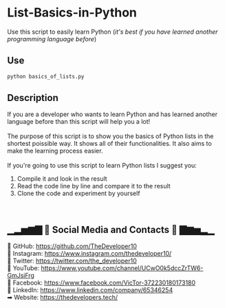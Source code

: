 # List-Basics-in-Python
Use this script to easily learn Python (*it's best if you have learned another programming language before*)

## Use
```python
python basics_of_lists.py
```

## Description
If you are a developer who wants to learn Python and has learned another language before 
than this script will help you a lot!
<br><br>
The purpose of this script is to show you the basics of Python lists in the shortest poissible way. 
It shows all of their functionalities. It also aims to make the learning process easier.
<br><br>
If you're going to use this script to learn Python lists I suggest you:<br>
1. Compile it and look in the result<br>
2. Read the code line by line and compare it to the result<br>
3. Clone the code and experiment by yourself<br>
<br><br>

## ▁▂▅▆▇ 📲 Social Media and Contacts 📲 ▇▆▅▂▁
🚀 GitHub:     https://github.com/TheDeveloper10<br>
📒 Instagram:  https://www.instagram.com/thedeveloper10/<br>
💎 Twitter:    https://twitter.com/the_developer10<br>
📌 YouTube:    https://www.youtube.com/channel/UCwO0k5dccZrTW6-GmJsiFrg<br>
📘 Facebook:   https://www.facebook.com/VicTor-372230180173180<br>
🚵 LinkedIn:   https://www.linkedin.com/company/65346254<br>
➡ Website:    https://thedevelopers.tech/<br>
